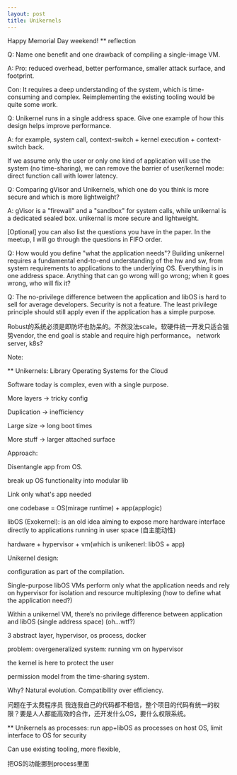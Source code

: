 ```yaml
---
layout: post
title: Unikernels
---
```


Happy Memorial Day weekend! ** reflection

Q: Name one benefit and one drawback of compiling a single-image VM.

A: Pro: reduced overhead, better performance, smaller attack surface, and footprint.

Con: It requires a deep understanding of the system, which is time-consuming and complex. Reimplementing the existing tooling would be quite some work.


Q: Unikernel runs in a single address space. Give one example of how this design helps improve performance.

A: for example, system call, context-switch + kernel execution + context-switch back.

If we assume only the user or only one kind of application will use the system (no time-sharing), we can remove the barrier of user/kernel mode: direct function call with lower latency.


Q: Comparing gVisor and Unikernels, which one do you think is more secure and which is more lightweight?

A: gVisor is a "firewall" and a "sandbox" for system calls, while unikernal is a dedicated sealed box. unikernal is more secure and lightweight.

[Optional] you can also list the questions you have in the paper. In the meetup, I will go through the questions in FIFO order. 


Q: How would you define "what the application needs"? Building unikernel requires a fundamental end-to-end understanding of the hw and sw, from system requirements to applications to the underlying OS. Everything is in one address space. Anything that can go wrong will go wrong; when it goes wrong, who will fix it?


Q: The no-privilege difference between the application and libOS is hard to sell for average developers. Security is not a feature. The least privilege principle should still apply even if the application has a simple purpose. 

Robust的系统必须是即防坏也防呆的。不然没法scale。软硬件统一开发只适合强势vendor, the end goal is stable and require high performance。 network server, k8s?




Note:


** Unikernels: Library Operating Systems for the Cloud


Software today is complex, even with a single purpose.


More layers -> tricky config

Duplication -> inefficiency

Large size -> long boot times

More stuff -> larger attached surface


Approach:

Disentangle app from OS.

break up OS functionality into modular lib

Link only what's app needed

one codebase = OS(mirage runtime) + app(applogic)


libOS (Exokernel):  is an old idea aiming to expose more hardware interface directly to applications running in user space (自主能动性)

hardware + hypervisor + vm(which is unikenerl: libOS + app)


Unikernel design:

configuration as part of the compilation.

Single-purpose libOS VMs perform only what the application needs and rely on hypervisor for isolation and resource multiplexing (how to define what the application need?)

Within a unikernel VM, there’s no privilege difference between application and libOS (single address space) (oh…wtf?)



3 abstract layer, hypervisor, os process, docker

problem: overgeneralized system: running vm on hypervisor

the kernel is here to protect the user

permission model from the time-sharing system.



Why? Natural evolution. Compatibility over efficiency.


问题在于太费程序员 我连我自己的代码都不相信，整个项目的代码有统一的权限？要是人人都能高效的合作，还开发什么OS，要什么权限系统。


** Unikernels as processes: run app+libOS as processes on host OS, limit interface to OS for security

Can use existing tooling, more flexible, 

把OS的功能挪到process里面
